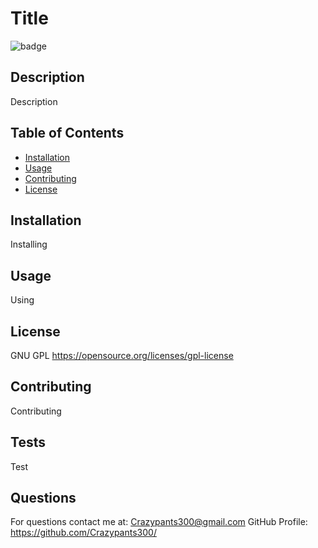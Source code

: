 
# Title

![badge](https://img.shields.io/badge/License-GPL-green)

## Description 

Description

## Table of Contents

* [Installation](#installation)
* [Usage](#usage)
* [Contributing](#contributing)
* [License](#license)


## Installation

Installing


## Usage 

Using


## License

GNU GPL
https://opensource.org/licenses/gpl-license

## Contributing

Contributing

## Tests

Test

## Questions

For questions contact me at: Crazypants300@gmail.com
GitHub Profile: https://github.com/Crazypants300/
